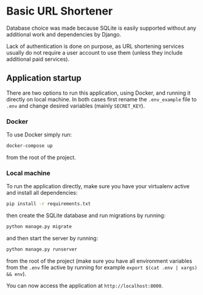 # Basic URL Shortener

Database choice was made because SQLite is easily supported without any additional work and 
dependencies by Django.

Lack of authentication is done on purpose, as URL shortening services usually do not require a user
account to use them (unless they include additional paid services).

## Application startup

There are two options to run this application, using Docker, and running it directly on local machine.
In both cases first rename the `.env_example` file to `.env` and change desired variables (mainly `SECRET_KEY`).

### Docker
To use Docker simply run:
```bash
docker-compose up
```
from the root of the project.

### Local machine
To run the application directly, make sure you have your virtualenv active and install all dependencies:
```bash
pip install -r requirements.txt
```
then create the SQLite database and run migrations by running:
```bash
python manage.py migrate
```
and then start the server by running:
```bash
python manage.py runserver
```
from the root of the project (make sure you have all environment variables from the `.env` file
active by running for example `export $(cat .env | xargs) && env`).

You can now access the application at `http://localhost:8000`.

